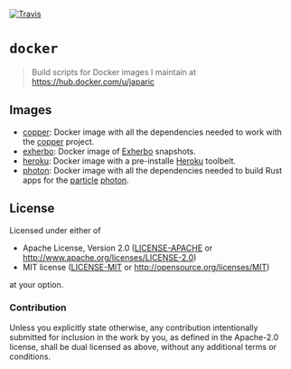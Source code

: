 [![Travis](https://travis-ci.org/japaric/docker.svg?branch=master)](https://travis-ci.org/japaric/docker)

# `docker`

> Build scripts for Docker images I maintain at https://hub.docker.com/u/japaric

## Images

- [copper](/copper): Docker image with all the dependencies needed to work with the [copper]
project.
- [exherbo](/exherbo): Docker image of [Exherbo] snapshots.
- [heroku](/heroku): Docker image with a pre-installe [Heroku] toolbelt.
- [photon](/photon): Docker image with all the dependencies needed to build Rust apps for the
[particle] [photon]. 

[copper]: https://github.com/japaric/cu
[Exherbo]: https://exherbo.org/
[Heroku]: https://www.heroku.com
[particle]: https://www.particle.io/
[photon]: https://store.particle.io/collections/photon

## License

Licensed under either of

- Apache License, Version 2.0 ([LICENSE-APACHE](LICENSE-APACHE) or
http://www.apache.org/licenses/LICENSE-2.0)
- MIT license ([LICENSE-MIT](LICENSE-MIT) or http://opensource.org/licenses/MIT)

at your option.

### Contribution

Unless you explicitly state otherwise, any contribution intentionally submitted for inclusion in the
work by you, as defined in the Apache-2.0 license, shall be dual licensed as above, without any
additional terms or conditions.
